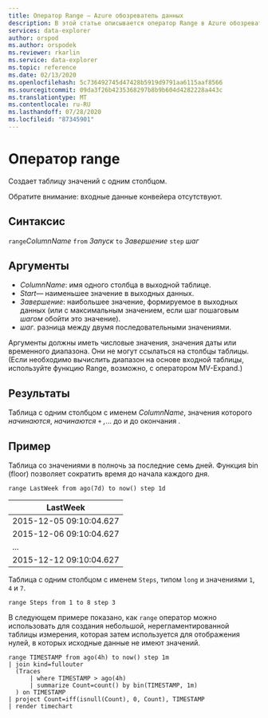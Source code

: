 ```yaml
---
title: Оператор Range — Azure обозреватель данных
description: В этой статье описывается оператор Range в Azure обозреватель данных.
services: data-explorer
author: orspod
ms.author: orspodek
ms.reviewer: rkarlin
ms.service: data-explorer
ms.topic: reference
ms.date: 02/13/2020
ms.openlocfilehash: 5c736492745d47428b5919d9791aa6115aaf8566
ms.sourcegitcommit: 09da3f26b4235368297b8b9b604d4282228a443c
ms.translationtype: MT
ms.contentlocale: ru-RU
ms.lasthandoff: 07/28/2020
ms.locfileid: "87345901"
---
```

# <a name="range-operator"></a>Оператор range

Создает таблицу значений с одним столбцом.

Обратите внимание: входные данные конвейера отсутствуют. 

## <a name="syntax"></a>Синтаксис

`range`*ColumnName* `from` *Запуск* `to` *Завершение* `step` *шаг*

## <a name="arguments"></a>Аргументы

* *ColumnName*: имя одного столбца в выходной таблице.
* *Start*— наименьшее значение в выходных данных.
* *Завершение*: наибольшее значение, формируемое в выходных данных (или с максимальным значением, если шаг пошаговым *шагом* обойти это значение).
* *шаг*. разница между двумя последовательными значениями. 

Аргументы должны иметь числовые значения, значения даты или временного диапазона. Они не могут ссылаться на столбцы таблицы. (Если необходимо вычислить диапазон на основе входной таблицы, используйте функцию Range, возможно, с оператором MV-Expand.) 

## <a name="returns"></a>Результаты

Таблица с одним столбцом с именем *ColumnName*, значения которого *начинаются*, *начинаются* `+` *,*... до и до окончания *.*

## <a name="example"></a>Пример  

Таблица со значениями в полночь за последние семь дней. Функция bin (floor) позволяет сократить время до начала каждого дня.

<!-- csl: https://help.kusto.windows.net/Samples -->
```kusto
range LastWeek from ago(7d) to now() step 1d
```

|LastWeek|
|---|
|2015-12-05 09:10:04.627|
|2015-12-06 09:10:04.627|
|...|
|2015-12-12 09:10:04.627|


Таблица с одним столбцом с именем `Steps`, типом `long` и значениями `1`, `4` и `7`.

<!-- csl: https://help.kusto.windows.net/Samples -->
```kusto
range Steps from 1 to 8 step 3
```

В следующем примере показано, как `range` оператор можно использовать для создания небольшой, нерегламентированной таблицы измерения, которая затем используется для отображения нулей, в которых исходные данные не имеют значений.

```kusto
range TIMESTAMP from ago(4h) to now() step 1m
| join kind=fullouter
  (Traces
      | where TIMESTAMP > ago(4h)
      | summarize Count=count() by bin(TIMESTAMP, 1m)
  ) on TIMESTAMP
| project Count=iff(isnull(Count), 0, Count), TIMESTAMP
| render timechart  
```
